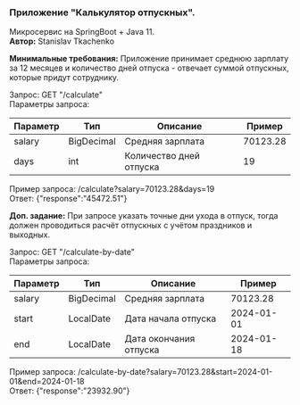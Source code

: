 ﻿### Приложение "Калькулятор отпускных".
Микросервис на SpringBoot + Java 11.  
**Автор:** Stanislav Tkachenko

**Минимальные требования:** Приложение принимает среднюю зарплату за 12 месяцев и количество дней отпуска - отвечает
суммой отпускных, которые придут сотруднику.

Запрос: GET "/calculate"  
Параметры запроса: 

| Параметр | Тип        | Описание                | Пример   |
|----------|------------|-------------------------|----------|
| salary   | BigDecimal | Средняя зарплата        | 70123.28 |
| days     | int        | Количество дней отпуска | 19       |

Пример запроса: /calculate?salary=70123.28&days=19  
Ответ: {"response":"45472.51"}

**Доп. задание:** При запросе указать точные дни ухода в отпуск, тогда должен проводиться расчёт отпускных
с учётом праздников и выходных.

Запрос: GET "/calculate-by-date"  
Параметры запроса: 

| Параметр | Тип        | Описание               | Пример   |
|----------|------------|------------------------|----------|
| salary   | BigDecimal | Средняя зарплата       | 70123.28 |
| start    | LocalDate  | Дата начала отпуска    | 2024-01-01 |
| end      | LocalDate  | Дата окончания отпуска | 2024-01-18 |

Пример запроса: /calculate-by-date?salary=70123.28&start=2024-01-01&end=2024-01-18  
Ответ: {"response":"23932.90"}




